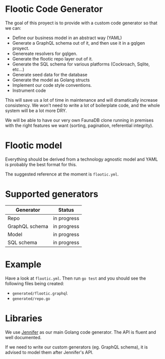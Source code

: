 # Flootic Code Generator

The goal of this proyect is to provide with a custom code generator so that we can:

* Define our business model in an abstract way (YAML)
* Generate a GraphQL schema out of it, and then use it in a gqlgen proyect.
* Genereate resolvers for gqlgen.
* Generate the flootic repo layer out of it.
* Generate the SQL schema for various platforms (Cockroach, Sqlite, etc...)
* Generate seed data for the database
* Generate the model as Golang structs
* Implement our code style conventions.
* Instrument code

This will save us a lot of time in maintenance and will dramatically increase consistency. We won't need to write a lot of boilerplate code, and the whole system will be a lot more DRY. 

We will be able to have our very own FaunaDB clone running in premises with the right features we want (sorting, pagination, referential integrity).

# Flootic model

Everything should be derived from a technology agnostic model and YAML is probably the best format for this.

The suggested reference at the moment is `flootic.yml`. 

# Supported generators

| Generator       | Status        |
| --------------- |:-------------:|
| Repo            | in progress   |
| GraphQL schema  | in progress   |
| Model           | in progress   |
| SQL schema      | in progress   |

# Example

Have a look at `flootic.yml`. Then run `go test` and you should see the following files being created:

* `generated/flootic.graphql`
* `generated/repo.go`

# Libraries

We use [Jennifer](https://github.com/dave/jennifer) as our main Golang code generator. The API is fluent and well documented. 

If we need to write our custom generators (eg. GraphQL schema), it is advised to model them after Jennifer's API.
